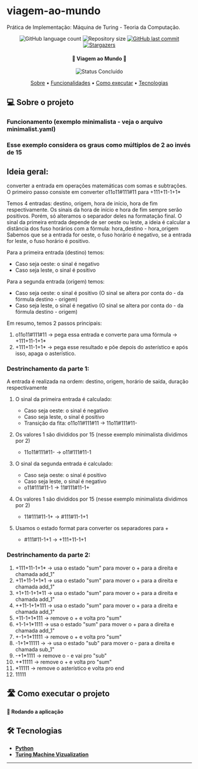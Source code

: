 # viagem-ao-mundo

Prática de Implementação: Máquina de Turing - Teoria da Computação.

<p align="center">
  <img alt="GitHub language count" src="https://img.shields.io/github/languages/count/drickchote/TeoComp?color=%2304D361">

  <img alt="Repository size" src="https://img.shields.io/github/repo-size/drickchote/TeoComp">
  
  <a href="https://github.com/caiovinisl/metodos-hashing/commits/main">
    <img alt="GitHub last commit" src="https://img.shields.io/github/last-commit/drickchote/TeoComp">
  </a>
   
   <a href="https://github.com/drickchote/TeoComp/stargazers">
    <img alt="Stargazers" src="https://img.shields.io/github/stars/drickchote/TeoComp?style=social">
  </a>
  
 
</p>

<h4 align="center"> 
	🚧 Viagem ao Mundo 🚧
</h4>

<p align="center">
	<img alt="Status Concluído" src="https://img.shields.io/badge/STATUS-CONCLU%C3%8DDO-brightgreen">
</p>

<p align="center">
 <a href="#-sobre-o-projeto">Sobre</a> •
 <a href="#-funcionalidades">Funcionalidades</a> •
 <a href="#-como-executar-o-projeto">Como executar</a> • 
 <a href="#-tecnologias">Tecnologias</a>
</p>

## 💻 Sobre o projeto
### Funcionamento (exemplo minimalista - veja o arquivo minimalist.yaml)
### Esse exemplo considera os graus como múltiplos de 2 ao invés de 15

## Ideia geral:
converter a entrada em operações matemáticas com somas e subtrações. 
O primeiro passo consiste em converter o11o11#111#11 para +111+11-1+1*

Temos 4 entradas: destino, origem, hora de início, hora de fim respectivamente.
Os sinais da hora de início e hora de fim sempre serão positivos. 
Porém, só alteramos o separador deles na formatação final.
O sinal da primeira entrada depende de ser oeste ou leste, a ideia é calcular a distância dos fuso horários com a fórmula: hora_destino - hora_origem
Sabemos que se a entrada for oeste, o fuso horário é negativo, se a entrada for leste, o fuso horário é positivo.

Para a primeira entrada (destino) temos:
- Caso seja oeste: o sinal é negativo
- Caso seja leste, o sinal é positivo

Para a segunda entrada (origem) temos:
- Caso seja oeste: o sinal é positivo (O sinal se altera por conta do - da fórmula destino - origem)
- Caso seja leste, o sinal é negativo (O sinal se altera por conta do - da fórmula destino - origem)

Em resumo, temos 2 passos principais:
1. o11o11#111#11 -> pega essa entrada e converte para uma fórmula -> +111+11-1+1*
2. +111+11-1+1* -> pega esse resultado e põe depois do asterístico e após isso, apaga o asterístico.



### Destrinchamento da parte 1:
A entrada é realizada na ordem:
destino, origem, horário de saída, duração respectivamente

1. O sinal da primeira entrada é calculado:
    - Caso seja oeste: o sinal é negativo
    - Caso seja leste, o sinal é positivo
    - Transição da fita: o11o11#111#11 -> 11o11#111#11-

2. Os valores 1 são divididos por 15 (nesse exemplo minimalista dividimos por 2)
    - 11o11#111#11- -> o11#111#11-1
3. O sinal da segunda entrada é calculado:
    - Caso seja oeste: o sinal é positivo
    - Caso seja leste, o sinal é negativo
    - o11#111#11-1 -> 11#111#11-1+

4. Os valores 1 são divididos por 15 (nesse exemplo minimalista dividimos por 2)
    - 11#111#11-1+ -> #111#11-1+1 
5. Usamos o estado format para converter os separadores para +
    - #111#11-1+1 -> +111+11-1+1 

### Destrinchamento da parte 2:
1. +111+11-1+1* -> usa o estado "sum" para mover o + para a direita e chamada add_1"
2. +11+11-1+1*1 -> usa o estado "sum" para mover o + para a direita e chamada add_1"
3. +1+11-1+1*11 -> usa o estado "sum" para mover o + para a direita e chamada add_1"
4. ++11-1+1*111 -> usa o estado "sum" para mover o + para a direita e chamada add_1"
4. +11-1+1*111 -> remove o + e volta pro "sum"
5. +1-1+1*1111 -> usa o estado "sum" para mover o + para a direita e chamada add_1"
6. +-1+1*11111 -> remove o + e volta pro "sum"
7. -1+1*11111 ->  -> usa o estado "sub" para mover o - para a direita e chamada sub_1"
9. -+1*1111 -> remove o - e vai pro "sub"
10. +*11111 -> remove o + e volta pro "sum"
11. *11111 -> remove o asterístico e volta pro end
11. 11111

## 🛣️ Como executar o projeto

#### 🎲 Rodando a aplicação

## 🛠 Tecnologias

- **[Python](https://www.python.org/)**
- **[Turing Machine Vizualization](https://turingmachine.io/)**

---
